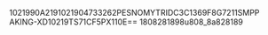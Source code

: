1021990A2191021904733262PESNOMYTRIDC3C1369F8G7211SMPP
AKING-XD10219TS71CF5PX110E==
1808281898u808_8a828189
